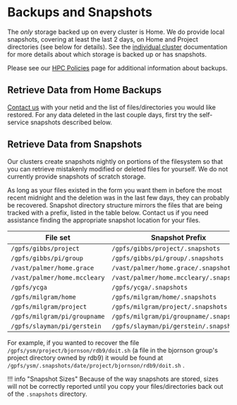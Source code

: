 # Backups and Snapshots

The _only_ storage backed up on every cluster is Home. We do provide local snapshots, covering at least the last 2 days, on Home and Project directories (see below for details). See the [individual cluster](/clusters) documentation for more details about which storage is backed up or has snapshots. 

Please see our [HPC Policies](https://research.computing.yale.edu/services/high-performance-computing/hpc-policies#Backups) page for additional information about backups. 

## Retrieve Data from Home Backups

[Contact us](/#get-help) with your netid and the list of files/directories you would like restored. For any data deleted in the last couple days, first try the self-service snapshots described below.

## Retrieve Data from Snapshots

Our clusters create snapshots nightly on portions of the filesystem so that you can retrieve mistakenly modified or deleted files for yourself. We do not currently provide snapshots of scratch storage.

As long as your files existed in the form you want them in before the most recent midnight and the deletion was in the last few days, they can probably be recovered. Snapshot directory structure mirrors the files that are being tracked with a prefix, listed in the table below. Contact us if you need assistance finding the appropriate snapshot location for your files.

| File set                    | Snapshot Prefix                              |
|-----------------------------|----------------------------------------------|
| `/gpfs/gibbs/project`       | `/gpfs/gibbs/project/.snapshots`	     |
| `/gpfs/gibbs/pi/group`      | `/gpfs/gibbs/pi/group/.snapshots`            |
| `/vast/palmer/home.grace`   | `/vast/palmer/home.grace/.snapshot`          |
| `/vast/palmer/home.mccleary`| `/vast/palmer/home.mccleary/.snapshot`       |
| `/gpfs/ycga`                | `/gpfs/ycga/.snapshots`                      |
| `/gpfs/milgram/home`        | `/gpfs/milgram/home/.snapshots`              |
| `/gpfs/milgram/project`     | `/gpfs/milgram/project/.snapshots`           |
| `/gpfs/milgram/pi/groupname`| `/gpfs/milgram/pi/groupname/.snapshots`      |
| `/gpfs/slayman/pi/gerstein` | `/gpfs/slayman/pi/gerstein/.snapshots`       |

For example, if you wanted to recover the file `/gpfs/ysm/project/bjornson/rdb9/doit.sh` (a file in the bjornson group's project directory owned by rdb9) it would be found at `/gpfs/ysm/.snapshots/date/project/bjornson/rdb9/doit.sh` .

!!! info "Snapshot Sizes"
    Because of the way snapshots are stored, sizes will not be correctly reported until you copy your files/directories back out of the `.snapshots` directory.
